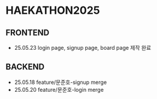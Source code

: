 # HAEKATHON2025

## FRONTEND
- 25.05.23 login page, signup page, board page 제작 완료

## BACKEND
- 25.05.18 feature/문준호-signup merge
- 25.05.20 feature/문준호-login merge
